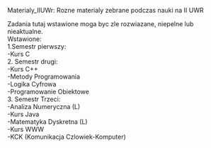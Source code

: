 Materialy_IIUWr: Rozne materialy zebrane podczas nauki na II UWR  

Zadania tutaj wstawione moga byc zle rozwiazane, niepelne lub nieaktualne.   
Wstawione:  
1.Semestr pierwszy:    
-Kurs C  
2. Semestr drugi:  
-Kurs C++  
-Metody Programowania  
-Logika Cyfrowa  
-Programowanie Obiektowe  
3. Semestr Trzeci:  
-Analiza Numeryczna (L)  
-Kurs Java  
-Matematyka Dyskretna (L)  
-Kurs WWW  
-KCK (Komunikacja Czlowiek-Komputer)
